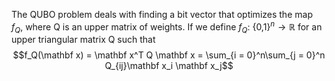 The QUBO problem deals with finding a bit vector that optimizes the map $f_Q$, where Q is an upper matrix of weights. If we define $f_Q:$ {0,1}$^n \to \mathbb R$ for an upper triangular matrix Q such that $$f_Q(\mathbf x) = \mathbf x^T Q \mathbf x = \sum_{i = 0}^n\sum_{j    = 0}^n Q_{ij}\mathbf x_i \mathbf x_j$$
